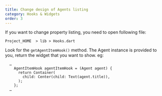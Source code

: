 ```yaml
---
title: Change design of Agents listing
category: Hooks & Widgets
order: 3
---
```


If you want to change property listing, you need to open following file:

`Project_HOME  > lib > Hooks.dart`

Look for the `getAgentItemHook()` method. The Agent instance is provided to you, return the widget that you want to show. eg: 
```
  …
    AgentItemHook agentItemHook = (Agent agent) {
      return Container(
        child: Center(child: Text(agent.title)),
      );
    };
  …
```

